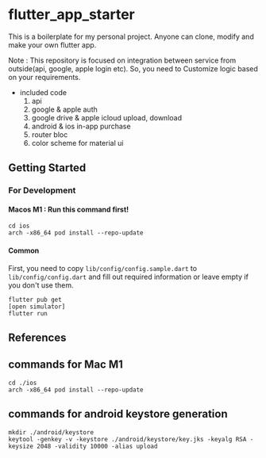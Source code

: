 # flutter_app_starter
This is a boilerplate for my personal project. Anyone can clone, modify and make your own flutter app.

Note : This repository is focused on integration between service from outside(api, google, apple login etc).
So, you need to Customize logic based on your requirements.

* included code
    1. api
    2. google & apple auth
    3. google drive & apple icloud upload, download
    4. android & ios in-app purchase
    5. router bloc
    6. color scheme for material ui


## Getting Started

### For Development
#### Macos M1 : Run this command first!
```
cd ios
arch -x86_64 pod install --repo-update
```

#### Common
First, you need to copy `lib/config/config.sample.dart` to `lib/config/config.dart` and fill out required information or leave empty if you don't use them.
```
flutter pub get
[open simulator]
flutter run
```

## References
## commands for Mac M1
```
cd ./ios
arch -x86_64 pod install --repo-update
```

## commands for android keystore generation
```
mkdir ./android/keystore
keytool -genkey -v -keystore ./android/keystore/key.jks -keyalg RSA -keysize 2048 -validity 10000 -alias upload
```